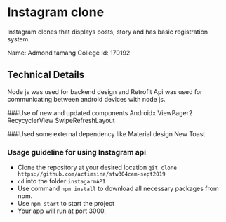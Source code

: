 # Instagram clone
Instagram clones that displays posts, story and has basic registration system.

Name: Admond tamang
College Id: 170192

## Technical Details
Node js was used for backend design and Retrofit Api was used for communicating between android devices with node js.

###Use of new and updated components
Androidx
ViewPager2
RecycyclerView 
SwipeRefreshLayout

###Used some external dependency like
Material design
New Toast

### Usage guideline for using Instagram api

- Clone the repository at your desired location `git clone https://github.com/actimsina/stw304cem-sept2019`
- `cd` into the folder `instagarmAPI`
- Use command `npm install` to download all necessary packages from npm.
- Use `npm start` to start the project
- Your app will run at port 3000.


